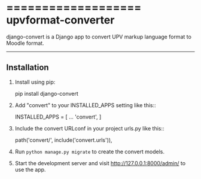 ===================
upvformat-converter
===================

django-convert is a Django app to convert UPV markup language format to Moodle format.

------------
Installation
------------

1. Install using pip:

   pip install django-convert

2. Add "convert" to your INSTALLED_APPS setting like this::

   INSTALLED_APPS = [
       ...
       'convert',
   ]

3. Include the convert URLconf in your project urls.py like this::

   path('convert/', include('convert.urls')),

4. Run `python manage.py migrate` to create the convert models.

5. Start the development server and visit http://127.0.0.1:8000/admin/ to use the app.

